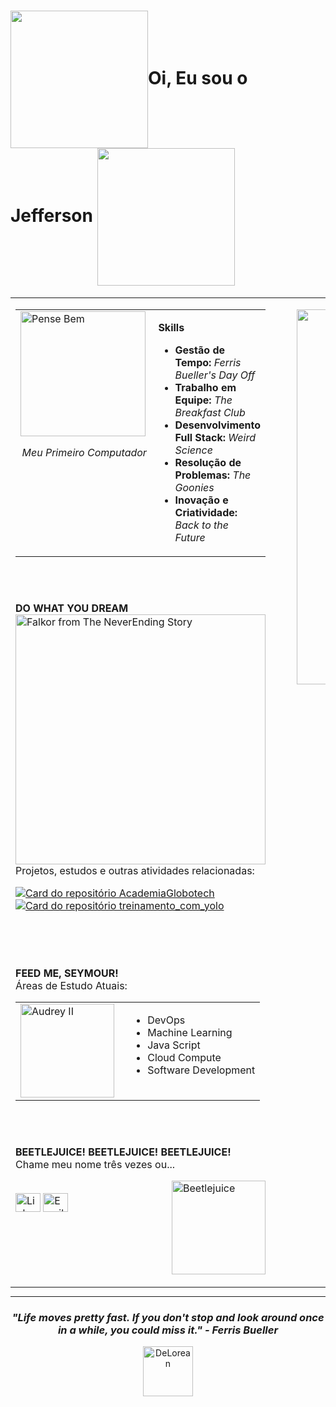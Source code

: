 <h1><img src="https://i.ibb.co/C34dkmV3/Transp.png" height="220" valign="middle">Oi, Eu sou o Jefferson  <img src="https://i.ibb.co/Rp8pmW26/Genius.png" height="220" valign="middle"> </h1>


     
<table width="100%" border="0" style="border: none; margin: 0; padding: 0;">
<tr valign="top">
<td width="65%" style="padding-right: 30px;">

<table width="100%" border="0" style="border: none;">
<tr valign="top">
<td width="220">
<img src="https://i.ibb.co/WvDrXXhk/Pense-Bem.png" alt="Pense Bem" width="200"/>
<p align="center"><i>Meu Primeiro Computador</i></p>
</td>
<td>
<p><strong>Skills</strong></p>
<ul>
<li><strong>Gestão de Tempo:</strong> <i>Ferris Bueller's Day Off</i></li>
<li><strong>Trabalho em Equipe:</strong> <i>The Breakfast Club</i></li>
<li><strong>Desenvolvimento Full Stack:</strong> <i>Weird Science</i></li>
<li><strong>Resolução de Problemas:</strong> <i>The Goonies</i></li>
<li><strong>Inovação e Criatividade:</strong> <i>Back to the Future</i></li>
</ul>
</td>
</tr>
</table>
<br><br>

   <table width="100%" border="0" style="border: none;">
        <tr valign="top">
            <p><strong>DO WHAT YOU DREAM</strong><img src="https://i.ibb.co/jZrjRjWB/Falkor.png" alt="Falkor from The NeverEnding Story" width="400"/><br></strong>
Projetos, estudos e outras atividades relacionadas:</p>
<p>
<a href="https://github.com/JeffersonPenPen/AcademiaGlobotech">
  <img src="https://github-readme-stats.vercel.app/api/pin/?username=JeffersonPenPen&repo=AcademiaGlobotech&theme=dark" alt="Card do repositório AcademiaGlobotech" />
</a>
<a href="https://github.com/JeffersonPenPen/treinamento_com_yolo">
  <img src="https://github-readme-stats.vercel.app/api/pin/?username=JeffersonPenPen&repo=treinamento_com_yolo&theme=dark" alt="Card do repositório treinamento_com_yolo" />
</a>
</p>
</td>
</tr>
</table>

<br><br>
<p><strong>FEED ME, SEYMOUR!</strong>
<br>Áreas de Estudo Atuais:</p>
<table width="100%" border="0" style="border: none; margin: 0; padding: 0;">
  <tr valign="top">
    <td width="160">
      <img src="https://i.ibb.co/ks4kZ6ph/Audrey.png" alt="Audrey II" width="150"/>
    </td>
    <td>
      <ul>
        <li>DevOps</li>
        <li>Machine Learning</li>
        <li>Java Script</li>
        <li>Cloud Compute</li>
        <li>Software Development</li>
      </ul>
    </td>
  </tr>
</table>

<br><br>

<p><strong>BEETLEJUICE! BEETLEJUICE! BEETLEJUICE!</strong><br>
Chame meu nome três vezes ou...</p>
   <table width="100%" border="0" style="border: none;">
        <tr valign="top">
          <p><img src="https://i.ibb.co/5hRRvH0x/bettleverde.png" alt="Beetlejuice" valign="middle" align="right" width="150"/><br>
              <a href="html://linkedin.com/in/jeffmelo" target="blank"><img align="center" src="https://raw.githubusercontent.com/rahuldkjain/github-profile-readme-generator/master/src/images/icons/Social/linked-in-alt.svg" alt="LinkedIn" height="30" width="40" /></a>
              <a href="mailto:eumesmo@jeffersonmelo.tv.br" target="blank"><img align="center" src="https://simpleicons.org/icons/gmail.svg" alt="Email" height="30" width="40" /></a>
            </p>
                  </tr>
      </table>



  <td width="35%" style="padding-left: 20px;">
  <p align="center">
    <img src="https://i.ibb.co/RG8sdVw2/Zoltar-5.png" alt="Zoltar em modo de espera" width="600"/>
    <br/><br/>
    <a href="https://github.com/jeffersonpenpen">Voltar ao perfil.</a>
  </p>
      <br><br><br>
      <div align="center">
        <p valign="middle"><h2><strong>TESOUROS</strong> &nbsp;&nbsp;&nbsp; <img src="https://i.ibb.co/nNmRqYjz/bau.png" alt="Goonies Treasure" valign="middle" height="140"/></h2>
        <img src="https://i.ibb.co/5g0d46GY/OCI.png" alt="Oracle Cloud Infrastructure Foundations Associate 2025" height="100"/>&nbsp;&nbsp;
        <img src="https://i.ibb.co/jn5zvVT/Academia.png" alt="Academia Globotech" height="80"/></p>
      </div>
    </td>
  </tr>
</table>

<hr>

<div align="center">
  <h3><i>"Life moves pretty fast. If you don't stop and look around once in a while, you could miss it." - Ferris Bueller</i></h3>
  <img src="https://i.ibb.co/yB4H3gyR/Delorean.png" alt="DeLorean" height="80"/>
  <br><br>
</div>
